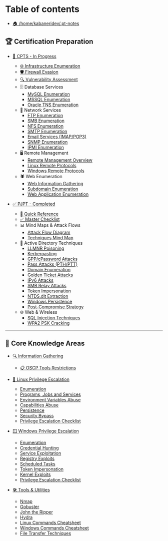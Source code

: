 # Table of contents

* [🏠 /home/kabaneridev/.pt-notes](README.md)

## 🏆 Certification Preparation

* [🎯 CPTS - In Progress](CPTS-PREP/README.md)
  * [🌐 Infrastructure Enumeration](CPTS-PREP/footprinting.md)
  * [🛡️ Firewall Evasion](CPTS-PREP/firewall-evasion.md)
  * [🔍 Vulnerability Assessment](CPTS-PREP/vulnerability-assessment.md)
  * 🗄️ Database Services
    * [MySQL Enumeration](CPTS-PREP/databases/mysql-enumeration.md)
    * [MSSQL Enumeration](CPTS-PREP/databases/mssql-enumeration.md)
    * [Oracle TNS Enumeration](CPTS-PREP/databases/oracle-enumeration.md)
  * 📁 Network Services
    * [FTP Enumeration](CPTS-PREP/services/ftp-enumeration.md)
    * [SMB Enumeration](CPTS-PREP/services/smb-enumeration.md)
    * [NFS Enumeration](CPTS-PREP/services/nfs-enumeration.md)
    * [SMTP Enumeration](CPTS-PREP/services/smtp-enumeration.md)
    * [Email Services (IMAP/POP3)](CPTS-PREP/services/email-enumeration.md)
    * [SNMP Enumeration](CPTS-PREP/services/snmp-enumeration.md)
    * [IPMI Enumeration](CPTS-PREP/services/ipmi-enumeration.md)
  * 🖥️ Remote Management
    * [Remote Management Overview](CPTS-PREP/remote-management/remote-management.md)
    * [Linux Remote Protocols](CPTS-PREP/remote-management/linux-remote-protocols.md)
    * [Windows Remote Protocols](CPTS-PREP/remote-management/windows-remote-protocols.md)
  * 🕷️ Web Enumeration
    * [Web Information Gathering](CPTS-PREP/web-enumeration/web-information-gathering.md)
    * [Subdomain Enumeration](CPTS-PREP/web-enumeration/subdomain-enumeration.md)
    * [Web Application Enumeration](CPTS-PREP/web-enumeration/web-application-enumeration.md)

* [✅ PJPT - Completed](PJPT-prep/README.md)
  * [🎯 Quick Reference](PJPT-prep/PJPT-QUICK-REFERENCE.md)
  * [✅ Master Checklist](PJPT-prep/PJPT-MASTER-CHECKLIST.md)
  * 📊 Mind Maps & Attack Flows
    * [Attack Flow Diagram](PJPT-prep/PJPT-GitBook-MindMap.md)
    * [Techniques Mind Map](PJPT-prep/PJPT-GitBook-Techniques-Map.md)
  * 🎯 Active Directory Techniques
    * [LLMNR Poisoning](PJPT-prep/llmnr-poisoning.md)
    * [Kerberoasting](PJPT-prep/kerberoasting.md)
    * [GPP/cPassword Attacks](PJPT-prep/gpp-cpassword-attacks.md)
    * [Pass Attacks (PTH/PTT)](PJPT-prep/pass-attacks.md)
    * [Domain Enumeration](PJPT-prep/domain-enumeration.md)
    * [Golden Ticket Attacks](PJPT-prep/golden-ticket-attacks.md)
    * [IPv6 Attacks](PJPT-prep/ipv6-attacks.md)
    * [SMB Relay Attacks](PJPT-prep/smb-relay-attacks.md)
    * [Token Impersonation](PJPT-prep/token-impersonation.md)
    * [NTDS.dit Extraction](PJPT-prep/ntds-dit-extraction.md)
    * [Windows Persistence](PJPT-prep/windows-persistence-techniques.md)
    * [Post-Compromise Strategy](PJPT-prep/post-compromise-attack-strategy.md)
  * 🌐 Web & Wireless
    * [SQL Injection Techniques](PJPT-prep/sql-injection-techniques.md)
    * [WPA2 PSK Cracking](PJPT-prep/wpa2-psk-cracking.md)

---

## 🔧 Core Knowledge Areas

* [🔍 Information Gathering](information-gathering.md)
  * [📋 OSCP Tools Restrictions](oscp-tools-restrictions.md)

* [🐧 Linux Privilege Escalation](linux-privilege-escalation/README.md)
  * [Enumeration](linux-privilege-escalation/enumeration.md)
  * [Programs, Jobs and Services](linux-privilege-escalation/programs-jobs-and-services.md)
  * [Environment Variables Abuse](linux-privilege-escalation/environment-variables-abuse.md)
  * [Capabilities Abuse](linux-privilege-escalation/capabilities-abuse.md)
  * [Persistence](linux-privilege-escalation/persistence.md)
  * [Security Bypass](linux-privilege-escalation/security-bypass.md)
  * [Privilege Escalation Checklist](linux-privilege-escalation/checklist.md)

* [🪟 Windows Privilege Escalation](windows-privilege-escalation/README.md)
  * [Enumeration](windows-privilege-escalation/enumeration.md)
  * [Credential Hunting](windows-privilege-escalation/credential-hunting.md)
  * [Service Exploitation](windows-privilege-escalation/service-exploitation.md)
  * [Registry Exploits](windows-privilege-escalation/registry-exploits.md)
  * [Scheduled Tasks](windows-privilege-escalation/scheduled-tasks.md)
  * [Token Impersonation](windows-privilege-escalation/token-impersonation.md)
  * [Kernel Exploits](windows-privilege-escalation/kernel-exploits.md)
  * [Privilege Escalation Checklist](windows-privilege-escalation/checklist.md)

* [🛠️ Tools & Utilities](tools/README.md)
  * [Nmap](tools/nmap.md)
  * [Gobuster](tools/gobuster.md)
  * [John the Ripper](tools/john.md)
  * [Hydra](tools/hydra.md)
  * [Linux Commands Cheatsheet](utilities-scripts-and-payloads/linux-commands.md)
  * [Windows Commands Cheatsheet](utilities-scripts-and-payloads/windows-commands.md)
  * [File Transfer Techniques](utilities-scripts-and-payloads/file-transfers.md) 